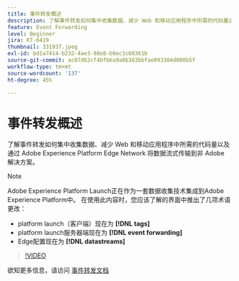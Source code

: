 ```yaml
---
title: 事件转发概述
description: 了解事件转发如何集中收集数据、减少 Web 和移动应用程序中所需的代码量以及通过 Adobe Experience Platform Edge Network 将数据流式传输到非 Adobe 解决方案。
feature: Event Forwarding
level: Beginner
jira: KT-6419
thumbnail: 331937.jpeg
exl-id: bd1a7414-b232-4ae3-98e8-b0ec1c60361b
source-git-commit: ac07d62cf4bfb6a9a8b383bbfae093304d008b5f
workflow-type: tm+mt
source-wordcount: '137'
ht-degree: 45%

---
```


# 事件转发概述

了解事件转发如何集中收集数据、减少 Web 和移动应用程序中所需的代码量以及通过 Adobe Experience Platform Edge Network 将数据流式传输到非 Adobe 解决方案。

>[!NOTE]
>
>Adobe Experience Platform Launch正在作为一套数据收集技术集成到Adobe Experience Platform中。 在使用此内容时，您应该了解的界面中推出了几项术语更改：
>
> * platform launch（客户端）现在为 **[!DNL tags]**
> * platform launch服务器端现在为 **[!DNL event forwarding]**
> * Edge配置现在为 **[!DNL datastreams]**

>[!VIDEO](https://video.tv.adobe.com/v/331937?quality=12&learn=on)

欲知更多信息，请访问 [事件转发文档](https://experienceleague.adobe.com/docs/experience-platform/tags/event-forwarding/overview.html)
